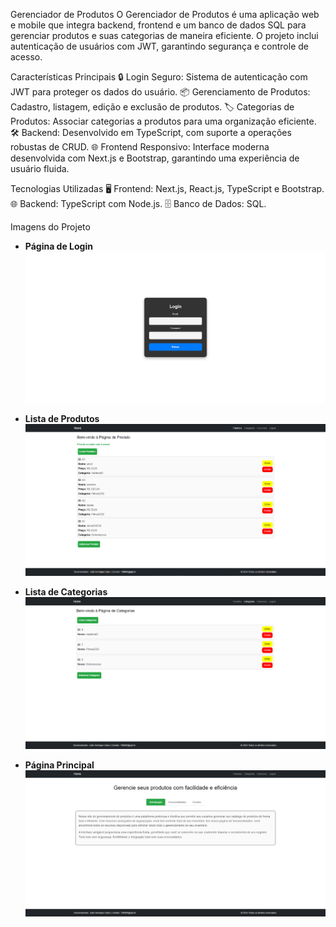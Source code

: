 Gerenciador de Produtos
O Gerenciador de Produtos é uma aplicação web e mobile que integra backend, frontend e um banco de dados SQL para gerenciar produtos e suas categorias de maneira eficiente. O projeto inclui autenticação de usuários com JWT, garantindo segurança e controle de acesso.

Características Principais
🔒 Login Seguro: Sistema de autenticação com JWT para proteger os dados do usuário.
📦 Gerenciamento de Produtos: Cadastro, listagem, edição e exclusão de produtos.
🏷️ Categorias de Produtos: Associar categorias a produtos para uma organização eficiente.
🛠️ Backend: Desenvolvido em TypeScript, com suporte a operações robustas de CRUD.
🌐 Frontend Responsivo: Interface moderna desenvolvida com Next.js e Bootstrap, garantindo uma experiência de usuário fluida.

Tecnologias Utilizadas
🖥️ Frontend: Next.js, React.js, TypeScript e Bootstrap.
🌐 Backend: TypeScript com Node.js.
🗄️ Banco de Dados: SQL.

Imagens do Projeto
- **Página de Login**  
  ![Página de Login](screenshots/Login.png)

- **Lista de Produtos**  
  ![Lista de Produtos](screenshots/Produtos.png)

- **Lista de Categorias**  
  ![Lista de Produtos](screenshots/Categorias.png)

- **Página Principal**  
  ![Lista de Produtos](screenshots/Home.png)
